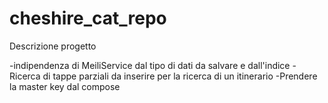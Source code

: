 # cheshire_cat_repo
Descrizione progetto

-indipendenza di MeiliService dal tipo di dati da salvare e dall'indice
-Ricerca di tappe parziali da inserire per la ricerca di un itinerario
-Prendere la master key dal compose

